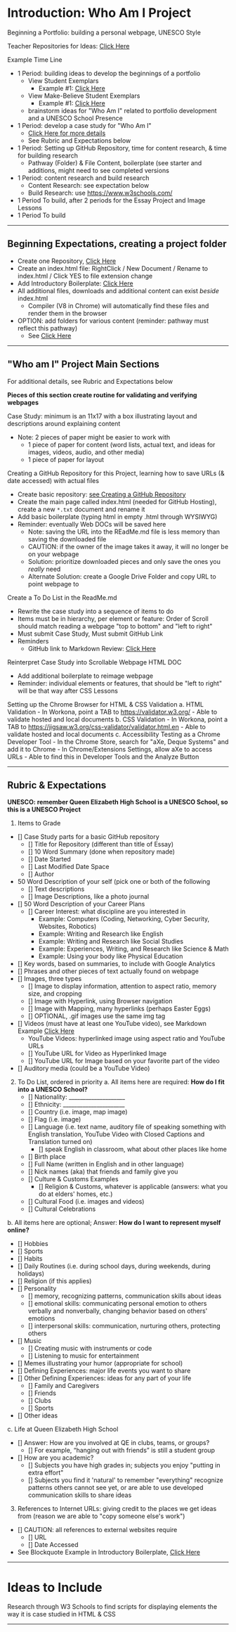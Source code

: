 # Introduction: Who Am I Project
Beginning a Portfolio: building a personal webpage, UNESCO Style

Teacher Repositories for Ideas: <a href="https://github.com/QEHS-Websites/Who-am-I-Exemplar">Click Here</a>

Example Time Line
- 1 Period: building ideas to develop the beginnings of a portfolio
  - View Student Exemplars
    - Example #1: <a href="">Click Here</a>
  - View Make-Believe Student Exemplars
    - Example #1: <a href="">Click Here</a>
  - brainstorm ideas for "Who Am I" related to portfolio development and a UNESCO School Presence
- 1 Period: develop a case study for "Who Am I"
  - <a href="https://github.com/MercersKitchen/Computer-Science-Planning/tree/master/Projects#materials-for-the-final-version-record-as-you-program-your-software">Click Here for more details</a>
  - See Rubric and Expectations below
- 1 Period: Setting up GitHub Repository, time for content research, & time for building research
  - Pathway (Folder) & File Content, boilerplate (see starter and additions, might need to see completed versions
- 1 Period: content research and build research
  - Content Research: see expectation below
  - Build Research: use https://www.w3schools.com/
- 1 Period To build, after 2 periods for the Essay Project and Image Lessons
- 1 Period To build

---

## Beginning Expectations, creating a project folder
- Create one Repository, <a href="https://github.com/MercersKitchen/Computer-Science-Planning/tree/master/Projects/Creating%20a%20GitHub%20Repository">
Click Here</a>
- Create an index.html file: RightClick / New Document / Rename to index.html / Click YES to file extension change
- Add Introductory Boilerplate: <a href="https://github.com/MercersKitchen/Webpages-Sites/tree/master/Introductory%20Boilerplate">Click Here</a>
- All additional files, downloads and additional content can exist *beside* index.html
  - Compiler (V8 in Chrome) will automatically find these files and render them in the browser
- OPTION: add folders for various content (reminder: pathway must reflect this pathway)
  - See <a href="https://github.com/MercersKitchen/Webpages-Sites/tree/master/Creating%20Single%20Page%20Webpage">Click Here</a>

---

## "Who am I" Project Main Sections
For additional details, see Rubric and Expectations below

**Pieces of this section create routine for validating and verifying webpages**

Case Study: minimum is an 11x17 with a box illustrating layout and descriptions around explaining content
- Note: 2 pieces of paper might be easier to work with
  - 1 piece of paper for content (word lists, actual text, and ideas for images, videos, audio, and other media)
  - 1 piece of paper for layout

Creating a GitHub Repository for this Project, learning how to save URLs (& date accessed) with actual files
   - Create basic repository: <a href="https://github.com/MercersKitchen/Computer-Science-Planning/tree/master/Projects/Creating%20a%20GitHub%20Repository">see Creating a GitHub Repository</a>
   - Create the main page called index.html (needed for GitHub Hosting), create a new `*.txt` document and rename it
   - Add basic boilerplate (typing html in empty .html through WYSIWYG)
   - Reminder: eventually Web DOCs will be saved here
     - Note: saving the URL into the REadMe.md file is less memory than saving the downloaded file
     - CAUTION: if the owner of the image takes it away, it will no longer be on your webpage
     - Solution: prioritize downloaded pieces and only save the ones you _really_ need
     - Alternate Solution: create a Google Drive Folder and copy URL to point webpage to

Create a To Do List in the ReadMe.md
   - Rewrite the case study into a sequence of items to do
   - Items must be in hierarchy, per element or feature: Order of Scroll should match reading a webpage "top to bottom" and "left to right"
   - Must submit Case Study, Must submit GitHub Link
   - Reminders
     - GitHub link to Markdown Review: <a href="https://github.com/MercersKitchen/Markdown-ReadMe-Documentation">Click Here</a>

Reinterpret Case Study into Scrollable Webpage HTML DOC
   - Add additional boilerplate to reimage webpage
   - Reminder: individual elements or features, that should be "left to right" will be that way after CSS Lessons

Setting up the Chrome Browser for HTML & CSS Validation
   a. HTML Validation
      - In Workona, point a TAB to https://validator.w3.org/
      - Able to validate hosted and local documents
   b. CSS Validation
      - In Workona, point a TAB to https://jigsaw.w3.org/css-validator/validator.html.en
      - Able to validate hosted and local documents
   c. Accessibility Testing as a Chrome Developer Tool
      - In the Chrome Store, search for "aXe, Deque Systems" and add it to Chrome
      - In Chrome/Extensions Settings, allow aXe to access URLs
      - Able to find this in Developer Tools and the Analyze Button

---

## Rubric & Expectations
**UNESCO: remember Queen Elizabeth High School is a UNESCO School, so this is a UNESCO Project**
1. Items to Grade
- [] Case Study parts for a basic GitHub repository
  - [] Title for Repository (different than title of Essay)
  - [] 10 Word Summary (done when repository made)
  - [] Date Started
  - [] Last Modified Date Space
  - [] Author
- 50 Word Description of your self (pick one or both of the following
  - [] Text descriptions
  - [] Image Descriptions, like a photo journal
- [] 50 Word Description of your Career Plans
  - [] Career Interest: what discipline are you interested in
    - Example: Computers (Coding, Networking, Cyber Security, Websites, Robotics)
    - Example: Writing and Research like English
    - Example: Writing and Research like Social Studies
    - Example: Experiences, Writing, and Research like Science & Math
    - Example: Using your body like Physical Education
- [] Key words, based on summaries, to include with Google Analytics
- [] Phrases and other pieces of text actually found on webpage
- [] Images, three types
  - [] Image to display information, attention to aspect ratio, memory size, and cropping
  - [] Image with Hyperlink, using Browser navigation
  - [] Image with Mapping, many hyperlinks (perhaps Easter Eggs)
  - [] OPTIONAL, .gif images use the same img tag
- [] Videos (must have at least one YouTube video), see Markdown Example <a href="https://github.com/MercersKitchen/Markdown-ReadMe-Documentation/blob/master/README.md#youtube-video-additions">Click Here</a>
  - YouTube Videos: hyperlinked image using aspect ratio and YouTube URLs
  - [] YouTube URL for Video as Hyperlinked Image
  - [] YouTube URL for Image based on your favorite part of the video
- [] Auditory media (could be a YouTube Video)

2. To Do List, ordered in priority
a. All items here are required: **How do I fit into a UNESCO School?**
   - [] Nationality: ____________________
   - [] Ethnicity: ______________________
   - [] Country (i.e. image, map image)
   - [] Flag (i.e. image)
   - [] Language (i.e. text name, auditory file of speaking something with English translation, YouTube Video with Closed Captions and Translation turned on)
     - [] speak English in classroom, what about other places like home
   - [] Birth place
   - [] Full Name (written in English and in other language)
   - [] Nick names (aka) that friends and family give you
   - [] Culture & Customs Examples
     - [] Religion & Customs, whatever is applicable (answers: what you do at elders' homes, etc.)
   - [] Cultural Food (i.e. images and videos)
   - [] Cultural Celebrations

b. All items here are optional; Answer: **How do I want to represent myself online?**
   - [] Hobbies
   - [] Sports
   - [] Habits
   - [] Daily Routines (i.e. during school days, during weekends, during holidays)
   - [] Religion (if this applies)
   - [] Personality
     - [] memory, recognizing patterns, communication skills about ideas
     - [] emotional skills: communicating personal emotion to others verbally and nonverbally, changing behavior based on others' emotions
     - [] interpersonal skills: communication, nurturing others, protecting others
   - [] Music
     - [] Creating music with instruments or code
     - [] Listening to music for entertainment
   - [] Memes illustrating your humor (appropriate for school)
   - [] Defining Experiences: major life events you want to share
   - [] Other Defining Experiences: ideas for any part of your life
     - [] Family and Caregivers
     - [] Friends
     - [] Clubs
     - [] Sports
   - [] Other ideas

c. Life at Queen Elizabeth High School
   - [] Answer: How are you involved at QE in clubs, teams, or groups?
     - [] For example, “hanging out with friends” is still a student group
   - [] How are you academic?
     - [] Subjects you have high grades in; subjects you enjoy "putting in extra effort"
     - [] Subjects you find it 'natural' to remember "everything" recognize patterns others cannot see yet, or are able to use developed communication skills to share ideas

3. References to Internet URLs: giving credit to the places we get ideas from (reason we are able to "copy someone else's work")
- [] CAUTION: all references to external websites require
  - [] URL
  - [] Date Accessed
- See Blockquote Example in Introductory Boilerplate, <a href="https://github.com/MercersKitchen/CS10/tree/master/Websites/Introductory%20Boilerplate#additional-footer-information-a-quote-demonstrating-how-to-reference-others-work-through-urls">Click Here</a>

---

# Ideas to Include
Research through W3 Schools to find scripts for displaying elements the way it is case studied in HTML & CSS

---
